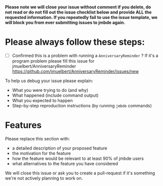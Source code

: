 **Please note we will close your issue without comment if you delete, do not read or do not fill out the issue checklist below and provide ALL the requested information. If you repeatedly fail to use the issue template, we will block you from ever submitting issues to jmbde again.**

# Please always follow these steps:

-   [ ] Confirmed this is a problem with running a `AnniversaryReminder` ? If it's a program problem please fill this issue for jmuelbert/AnniversaryReminder https://github.com/jmuelbert/AnniversaryReminder/issues/new

To help us debug your issue please explain:

-   What you were trying to do (and why)
-   What happened (include command output)
-   What you expected to happen
-   Step-by-step reproduction instructions (by running `jmbde` commands)

# Features

Please replace this section with:

-   a detailed description of your proposed feature
-   the motivation for the feature
-   how the feature would be relevant to at least 90% of jmbde users
-   what alternatives to the feature you have considered

We will close this issue or ask you to create a pull-request if it's something we're not actively planning to work on.
